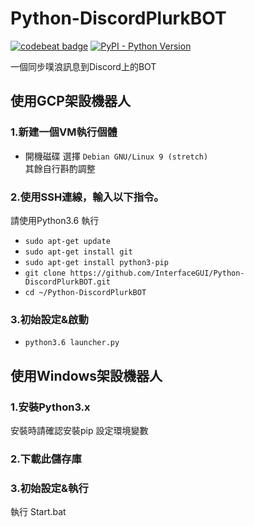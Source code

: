 # Python-DiscordPlurkBOT

[![codebeat badge](https://codebeat.co/badges/bff9b9cb-ef63-419d-adde-28eee44c3c39)](https://codebeat.co/projects/github-com-interfacegui-python-discordplurkbot-master) [![PyPI - Python Version](https://img.shields.io/badge/Pytohn-3.6-blue.svg)](https://www.python.org/downloads/)

一個同步噗浪訊息到Discord上的BOT

## 使用GCP架設機器人

### 1.新建一個VM執行個體 <br>

- 開機磁碟 選擇 ` Debian GNU/Linux 9 (stretch) ` <br> 其餘自行斟酌調整
### 2.使用SSH連線，輸入以下指令。
 請使用Python3.6 執行
- `sudo apt-get update`
- `sudo apt-get install git`
- `sudo apt-get install python3-pip`
- `git clone https://github.com/InterfaceGUI/Python-DiscordPlurkBOT.git`
- `cd ~/Python-DiscordPlurkBOT`

### 3.初始設定&啟動

- `python3.6 launcher.py`

## 使用Windows架設機器人

### 1.安裝Python3.x

安裝時請確認安裝pip
設定環境變數

### 2.下載此儲存庫

### 3.初始設定&執行

執行 Start.bat




